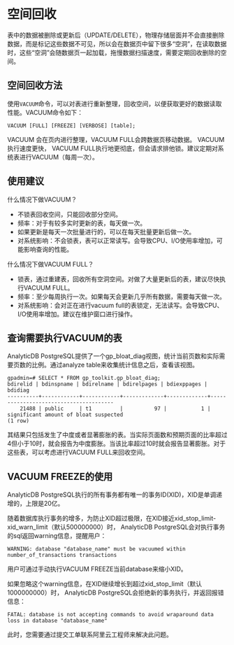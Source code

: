 # 空间回收

表中的数据被删除或更新后（UPDATE/DELETE），物理存储层面并不会直接删除数据，而是标记这些数据不可见，所以会在数据页中留下很多“空洞”，在读取数据时，这些“空洞”会随数据页一起加载，拖慢数据扫描速度，需要定期回收删除的空间。

## 空间回收方法

使用`VACUUM`命令，可以对表进行重新整理，回收空间，以便获取更好的数据读取性能。VACUUM命令如下：

```
VACUUM [FULL] [FREEZE] [VERBOSE] [table];
```

VACUUM 会在页内进行整理，VACUUM FULL会跨数据页移动数据。 VACUUM执行速度更快， VACUUM FULL执行地更彻底，但会请求排他锁。建议定期对系统表进行VACUUM（每周一次）。

## 使用建议

什么情况下做VACUUM？

-   不锁表回收空间，只能回收部分空间。
-   频率：对于有较多实时更新的表，每天做一次。
-   如果更新是每天一次批量进行的，可以在每天批量更新后做一次。
-   对系统影响：不会锁表，表可以正常读写。会导致CPU、I/O使用率增加，可能影响查询的性能。

什么情况下做VACUUM FULL？

-   锁表，通过重建表，回收所有空洞空间。对做了大量更新后的表，建议尽快执行VACUUM FULL。
-   频率：至少每周执行一次。如果每天会更新几乎所有数据，需要每天做一次。
-   对系统影响：会对正在进行vacuum full的表锁定，无法读写。会导致CPU、I/O使用率增加。建议在维护窗口进行操作。

## 查询需要执行VACUUM的表

AnalyticDB PostgreSQL提供了一个gp\_bloat\_diag视图，统计当前页数和实际需要页数的比例。通过analyze table来收集统计信息之后，查看该视图。

```
gpadmin=# SELECT * FROM gp_toolkit.gp_bloat_diag;
bdirelid | bdinspname | bdirelname | bdirelpages | bdiexppages |                bdidiag                
----------+------------+------------+-------------+-------------+---------------------------------------
    21488 | public     | t1         |          97 |           1 | significant amount of bloat suspected
(1 row)
```

其结果只包括发生了中度或者显著膨胀的表。当实际页面数和预期页面的比率超过4但小于10时，就会报告为中度膨胀。当该比率超过10时就会报告显著膨胀。对于这些表，可以考虑进行VACUUM FULL来回收空间。

## VACUUM FREEZE的使用

AnalyticDB PostgreSQL执行的所有事务都有唯一的事务ID\(XID\)，XID是单调递增的，上限是20亿。

随着数据库执行事务的增多，为防止XID超过极限，在XID接近xid\_stop\_limit-xid\_warn\_limit（默认500000000）时， AnalyticDB PostgreSQL会对执行事务的sql返回warning信息，提醒用户：

```
WARNING: database "database_name" must be vacuumed within number_of_transactions transactions
```

用户可通过手动执行VACUUM FREEZE当前database来缩小XID。

如果忽略这个warning信息，在XID继续增长到超过xid\_stop\_limit（默认1000000000）时， AnalyticDB PostgreSQL会拒绝新的事务执行，并返回报错信息：

```
FATAL: database is not accepting commands to avoid wraparound data loss in database "database_name"
```

此时，您需要通过提交工单联系阿里云工程师来解决此问题。

